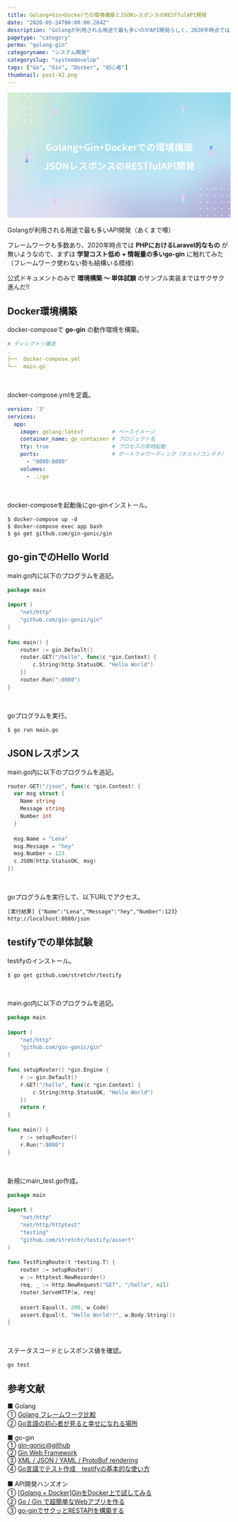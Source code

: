 ```yaml
---
title: Golang+Gin+Dockerでの環境構築とJSONレスポンスのRESTfulAPI開発
date: "2020-05-24T00:00:00.284Z"
description: "Golangが利用される用途で最も多いのがAPI開発らしく、2020年時点では PHPにおけるLaravel的なものが無いようなので、まずは学習コスト低めで、情報量の多いgo-ginに触れてみた。"
pagetype: "category"
perma: "golang-gin"
categoryname: "システム開発"
categoryslug: "systemdevelop"
tags: ["Go", "Gin", "Docker", "初心者"]
thumbnail: post-42.png
---
```


![](./post-42.png)

Golangが利用される用途で最も多いAPI開発（あくまで噂）

フレームワークも多数あり、2020年時点では **PHPにおけるLaravel的なもの** が無いようなので、まずは **学習コスト低め + 情報量の多いgo-gin** に触れてみた（フレームワーク使わない勢も結構いる模様）

公式ドキュメントのみで **環境構築 〜 単体試験** のサンプル実装まではサクサク進んだ!!

## Docker環境構築

docker-composeで **go-gin** の動作環境を構築。

```yml
# ディレクトリ構造
.
├──  docker-compose.yml
└──  main.go
```
<br/>

docker-compose.ymlを定義。

```yaml
version: '3'
services:
  app:
    image: golang:latest         # ベースイメージ
    container_name: go_container # プロジェクト名
    tty: true                    # プロセスの常時起動
    ports:                       # ポートフォワーディング（ホスト/コンテナ）
      - "8080:8080"
    volumes:
      - .:/go
```
<br/>

docker-composeを起動後にgo-ginインストール。

```shell
$ docker-compose up -d
$ docker-compose exec app bash
$ go get github.com/gin-gonic/gin
```

## go-ginでのHello World


main.go内に以下のプログラムを追記。

```go
package main

import (
	"net/http"
	"github.com/gin-gonic/gin"
)

func main() {
	router := gin.Default()
	router.GET("/hello", func(c *gin.Context) {
		c.String(http.StatusOK, "Hello World")
	})
	router.Run(":8080")
}
```
<br/>

goプログラムを実行。

```shell
$ go run main.go
```

## JSONレスポンス

main.go内に以下のプログラムを追記。

```go
router.GET("/json", func(c *gin.Context) {
  var msg struct {
    Name string
    Message string
    Number int
  }
  
  msg.Name = "Lena"
  msg.Message = "hey"
  msg.Number = 123
  c.JSON(http.StatusOK, msg)
})
```
<br/>

goプログラムを実行して、以下URLでアクセス。

```shell
[実行結果] {"Name":"Lena","Message":"hey","Number":123}
http://localhost:8080/json
```

## testifyでの単体試験

testifyのインストール。

```shell
$ go get github.com/stretchr/testify
```
<br/>

main.go内に以下のプログラムを追記。

```go
package main

import (
	"net/http"
	"github.com/gin-gonic/gin"
)

func setupRouter() *gin.Engine {
	r := gin.Default()
	r.GET("/hello", func(c *gin.Context) {
		c.String(http.StatusOK, "Hello World")
	})
	return r
}

func main() {
	r := setupRouter()
	r.Run(":8080")
}
```
<br/>

新規にmain_test.go作成。

```go
package main

import (
	"net/http"
	"net/http/httptest"
	"testing"
	"github.com/stretchr/testify/assert"
)

func TestPingRoute(t *testing.T) {
	router := setupRouter()
	w := httptest.NewRecorder()
	req, _ := http.NewRequest("GET", "/hello", nil)
	router.ServeHTTP(w, req)

	assert.Equal(t, 200, w.Code)
	assert.Equal(t, "Hello World!!", w.Body.String())
}
```
<br/>

ステータスコードとレスポンス値を確認。

```shell
go test
```

## 参考文献
■ Golang  
① [Golang フレームワーク比較](https://qiita.com/yumin/items/5de33b068ead564ebcbf)  
② [Go言語の初心者が見ると幸せになれる場所](https://qiita.com/tenntenn/items/0e33a4959250d1a55045)  

■ go-gin  
① [gin-gonic@github](https://github.com/gin-gonic/gin)  
② [Gin Web Framework](https://gin-gonic.com/)  
③ [XML / JSON / YAML / ProtoBuf rendering](https://gin-gonic.com/docs/examples/rendering/)  
④ [Go言語でテスト作成　testifyの基本的な使い方](https://re-engines.com/2018/10/16/go-testify%E3%82%92%E4%BD%BF%E3%81%A3%E3%81%A6%E3%83%86%E3%82%B9%E3%83%88%E4%BD%9C%E6%88%90/)  

■ API開発ハンズオン  
① [[Golang + Docker]GinをDocker上で試してみる](https://www.aizulab.com/blog/gin-docker/)  
② [Go / Gin で超簡単なWebアプリを作る](https://qiita.com/hyo_07/items/59c093dda143325b1859)  
③ [go-ginでサクッとRESTAPIを構築する](https://qiita.com/shiei_kawa/items/eddf48287455380f618f)  